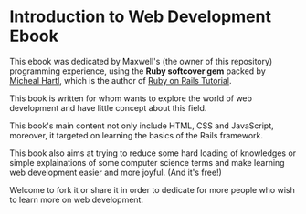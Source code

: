 # Introduction to Web Development Ebook

This ebook was dedicated by Maxwell's (the owner of this repository) programming experience, using the **Ruby softcover gem** packed by [Micheal Hartl](http://www.michaelhartl.com), which is the author of [Ruby on Rails Tutorial](https://www.railstutorial.org).

This book is written for whom wants to explore the world of web development and have little concept about this field.

This book's main content not only include HTML, CSS and JavaScript, moreover, it targeted on learning the basics of the Rails framework.

This book also aims at trying to reduce some hard loading of knowledges or simple explainations of some computer science terms and make learning web development easier and more joyful. (And it's free!)

Welcome to fork it or share it in order to dedicate for more people who wish to learn more on web development.